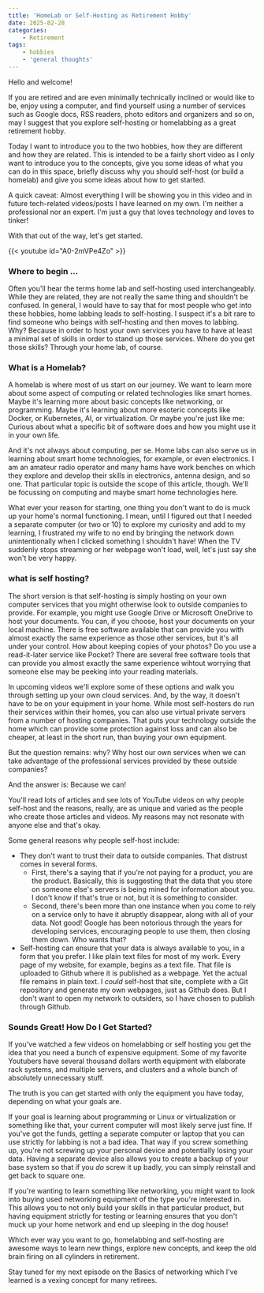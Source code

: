 ```yaml
---
title: 'HomeLab or Self-Hosting as Retirement Hobby'
date: 2025-02-28
categories:
    - Retirement
tags:
    - hobbies
    - 'general thoughts'
---
```

 Hello and welcome!

If you are retired and are even minimally technically inclined or would like to be, enjoy using a computer, and find yourself using a number of services such as Google docs, RSS readers, photo editors and organizers and so on, may I suggest that you explore self-hosting or homelabbing as a great retirement hobby.

Today I want to introduce you to the two hobbies, how they are different and how they are related.  This is intended to be a fairly short video as I only want to introduce you to the concepts, give you some ideas of what you can do in this space, briefly discuss why you should self-host (or build a homelab) and give you some ideas about how to get started.

A quick caveat:  Almost everything I will be showing you in this video and in future tech-related videos/posts I have learned on my own. I'm neither a professional nor an expert.  I'm just a guy that loves technology and loves to tinker!

With that out of the way, let's get started.

{{< youtube id="A0-2mVPe4Zo" >}}


### Where to begin ...

Often you'll hear the terms home lab and self-hosting used interchangeably.  While they are related, they are not really the same thing and shouldn't be confused. In general, I would have to say that for most people who get into these hobbies, home labbing leads to self-hosting.  I suspect it's a bit rare to find someone who beings with self-hosting and then moves to labbing.  Why? Because in order to host your own services you have to have at least a minimal set of skills in order to stand up those services.  Where do you get those skills?  Through your home lab, of course.
### What is a Homelab?

A homelab is where most of us start on our journey.  We want to learn more about some aspect of computing or related technologies like smart homes.  Maybe it's learning more about basic concepts like networking, or programming.  Maybe it's learning about more esoteric concepts like Docker, or Kubernetes, AI, or virtualization. Or maybe you're just like me: Curious about what a specific bit of software does and how you might use it in your own life.  

And it's not always about computing, per se.  Home labs can also serve us in learning about smart home technologies, for example, or even electronics.  I am an amateur radio operator and many hams have work benches on which they explore and develop their skills in electronics, antenna design, and so one.  That particular topic is outside the scope of this article, though.  We'll be focussing on computing and maybe smart home technologies here.

What ever your reason for starting, one thing you don't want to do is muck up your home's normal functioning. I mean, until I figured out that I needed a separate computer (or two or 10) to explore my curiosity and add to my learning, I frustrated my wife to no end by bringing the network down unintentionally when I clicked something I shouldn't have! When the TV suddenly stops streaming or her webpage won't load, well, let's just say she won't be very happy.

### what is self hosting?

The short version is that self-hosting is simply hosting on your own computer services that you might otherwise look to outside companies to provide.  For example, you might use Google Drive or Microsoft OneDrive to host your documents.  You can, if you choose, host your documents on your local machine.  There is free software available that can provide you with almost exactly the same experience as those other services, but it's all under your control.
How about keeping copies of your photos? Do you use a read-it-later service like Pocket?  There are several free software tools that can provide you almost exactly the same experience wihtout worrying that someone else may be peeking into your reading materials.

In upcoming videos we'll explore some of these options and walk you through setting up your own cloud services.
And, by the way, it doesn't have to be on your equipment in your home. While most self-hosters do run their services within their homes, you can also use virtual private servers from a number of hosting companies.  That puts your technology outside the home which can provide some protection against loss and can also be cheaper, at least in the short run, than buying your own equipment.

But the question remains: why?  Why host our own services when we can take advantage of the professional services provided by these outside companies? 

And the answer is: Because we can!

You'll read lots of articles and see lots of YouTube videos on why people self-host and the reasons, really, are as unique and varied as the people who create those articles and videos. My reasons may not resonate with anyone else and that's okay.  

Some general reasons why people self-host include:
* They don't want to trust their data to outside companies.  That distrust comes in several forms.  
	* First, there's a saying that if you're not paying for a product, you are the product. Basically, this is suggesting that the data that you store on someone else's servers is being mined for information about you.  I don't know if that's true or not, but it is something to consider.  
	* Second, there's been more than one instance when you come to rely on a service only to have it abruptly disappear, along with all of your data.  Not good! Google has been notorious through the years for developing services, encouraging people to use them, then closing them down.  Who wants that?
* Self-hosting can ensure that your data is always available to you, in a form that you prefer.  I like plain text files for most of my work.  Every page of my website, for example, begins as a text file. That file is uploaded to Github where it is published as a webpage. Yet the actual file remains in plain text.  I *could* self-host that site, complete with a Git repository and generate my own webpages, just as Github does.  But I don't want to open my network to outsiders, so I have chosen to publish through Github.

### Sounds Great!  How Do I Get Started?

If you've watched a few videos on homelabbing or self hosting you get the idea that you need a bunch of expensive equipment.  Some of my favorite Youtubers have several thousand dollars worth equipment with elaborate rack systems, and multiple servers, and clusters and a whole bunch of absolutely unnecessary stuff. 

The truth is you can get started with only the equipment you have today, depending on what your goals are.

If your goal is learning about programming or Linux or virtualization or something like that, your current computer will most likely serve just fine.  If you've got the funds, getting a separate computer or laptop that you can use strictly for labbing is not a bad idea. That way if you screw something up, you're not screwing up your personal device and potentially losing your data.  Having a separate device also allows you to create a backup of your base system so that if you *do* screw it up badly, you can simply reinstall and get back to square one.

If you're wanting to learn something like networking, you might want to look into buying used networking equipment of the type you're interested in.  This allows you to not only build your skills in that particular product, but having equipment strictly for testing or learning ensures that you don't muck up your home network and end up sleeping in the dog house!

Which ever way you want to go, homelabbing and self-hosting are awesome ways to learn new things, explore new concepts, and keep the old brain firing on all cylinders in retirement.  

Stay tuned for my next episode on the Basics of networking which I've learned is a vexing concept for many retirees.